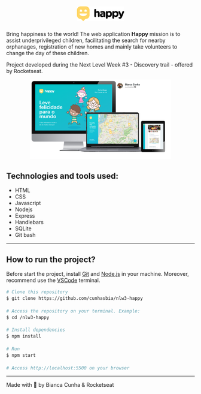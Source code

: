 <h1 align="center">
    <img alt="Happy" title="Happy" src="./public/images/logo-happy-readme.svg" width="25%">
</h1>

<p>Bring happiness to the world! The web application <strong>Happy</strong> mission is to assist underprivileged children, facilitating the search for nearby orphanages, registration of new homes and mainly take volunteers to change the day of these children.</p>
<p>Project developed during the Next Level Week #3 - Discovery trail - offered by Rocketseat.</p>

<p align="center">
    <img alt="Happy" title="Happy" src="./public/images/happy-template.png" width="75%">
</p>

## Technologies and tools used:

- HTML<br>
- CSS<br>
- Javascript<br>
- Nodejs<br>
- Express<br>
- Handlebars<br>
- SQLite<br>
- Git bash
<hr>

## How to run the project?

Before start the project, install [Git](https://git-scm.com) and [Node.js](https://nodejs.org/en/) in your machine.
Moreover, recommend use the [VSCode](https://code.visualstudio.com/) terminal.

```bash
# Clone this repository
$ git clone https://github.com/cunhasbia/nlw3-happy

# Access the repository on your terminal. Example:
$ cd /nlw3-happy

# Install dependencies
$ npm install

# Run
$ npm start

# Access http://localhost:5500 on your browser
```
<hr>
Made with 💜 by Bianca Cunha & Rocketseat
